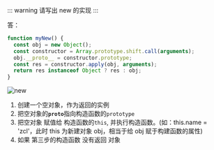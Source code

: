 ::: warning
请写出 new 的实现
:::

答：

```js
function myNew() {
  const obj = new Object();
  const constructor = Array.prototype.shift.call(arguments);
  obj.__proto__ = constructor.prototype;
  const res = constructor.apply(obj, arguments);
  return res instanceof Object ? res : obj;
}
```

![new](/assets/basic/code_write/1.png)

1. 创建一个空对象，作为返回的实例
2. 把空对象的<code>**proto**</code>指向构造函数的<code>prototype</code>
3. 把空对象 赋值给 构造函数的<code>this</code>, 并执行构造函数。(如：this.name = 'zcl'，此时 this 为新建对象 obj，相当于给 obj 赋于构建函数的属性)
4. 如果 第三步的构造函数 没有返回 对象
